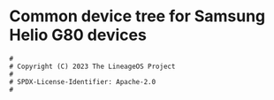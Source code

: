 # Common device tree for Samsung Helio G80 devices

```
#
# Copyright (C) 2023 The LineageOS Project
#
# SPDX-License-Identifier: Apache-2.0
#
```